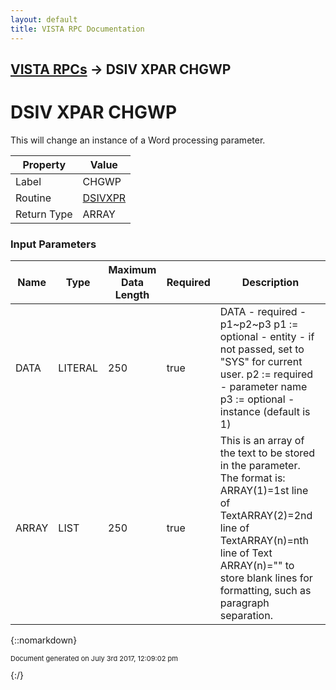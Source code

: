 ```yaml
---
layout: default
title: VISTA RPC Documentation
---
```


## [VISTA RPCs](TableOfContents) &#8594; DSIV XPAR CHGWP
# DSIV XPAR CHGWP

This will change an instance of a Word processing parameter.

Property | Value
--- | ---
Label | CHGWP
Routine | [DSIVXPR](http://code.osehra.org/dox/Routine_DSIVXPR_source.html)
Return Type | ARRAY


### Input Parameters

Name | Type | Maximum Data Length | Required | Description
--- | --- | --- | --- | ---
DATA | LITERAL | 250 | true | DATA - required - p1~p2~p3  p1 :&#x3D; optional - entity - if not passed, set to &quot;SYS&quot; for                   current user.  p2 :&#x3D; required - parameter name  p3 :&#x3D; optional - instance (default is 1)
ARRAY | LIST | 250 | true | This is an array of the text to be stored in the parameter. The format is: ARRAY(1)&#x3D;1st line of TextARRAY(2)&#x3D;2nd line of TextARRAY(n)&#x3D;nth line of Text ARRAY(n)&#x3D;&quot;&quot; to store blank lines for formatting, such as paragraph             separation.



{::nomarkdown} <br/><p style="font-size: 11px">Document generated on July 3rd 2017, 12:09:02 pm</p>{:/}